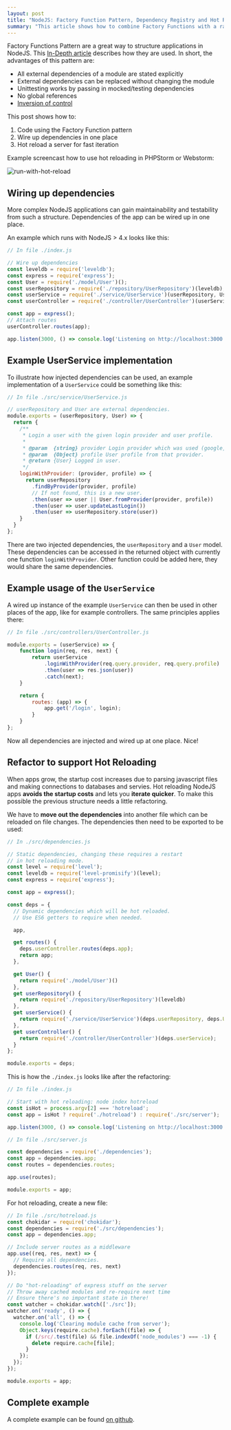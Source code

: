 ```yaml
---
layout: post
title: "NodeJS: Factory Function Pattern, Dependency Registry and Hot Reloading"
summary: "This article shows how to combine Factory Functions with a rapid feedback loop using hot reloading." 
---
```


Factory Functions Pattern are a great way to structure applications in NodeJS. This [In-Depth article](https://medium.com/@pyrolistical/factory-functions-pattern-in-depth-356d14801c91#.3193wonrd) describes how they are used. In short, the advantages of this pattern are:

 * All external dependencies of a module are stated explicitly
 * External dependencies can be replaced without changing the module 
 * Unittesting works by passing in mocked/testing dependencies
 * No global references
 * [Inversion of control](https://en.wikipedia.org/wiki/Inversion_of_control)

This post shows how to:

 1. Code using the Factory Function pattern
 2. Wire up dependencies in one place
 3. Hot reload a server for fast iteration

Example screencast how to use hot reloading in PHPStorm or Webstorm:

![run-with-hot-reload](https://cloud.githubusercontent.com/assets/133832/12606723/df0e20d0-c4cf-11e5-9905-97150c0738d8.gif)


## Wiring up dependencies

More complex NodeJS applications can gain maintainability and testability from such a structure.
Dependencies of the app can be wired up in one place. 

An example which runs with NodeJS > 4.x looks like this:

```js 
// In file ./index.js

// Wire up dependencies
const leveldb = require('leveldb');
const express = require('express');
const User = require('./model/User')();
const userRepository = require('./repository/UserRepository')(leveldb);
const userService = require('./service/UserService')(userRepository, User);
const userController = require('./controller/UserController')(userService);

const app = express();
// Attach routes
userController.routes(app);

app.listen(3000, () => console.log('Listening on http://localhost:3000'));
```

## Example UserService implementation

To illustrate how injected dependencies can be used, an example implementation of a `UserService` could be something like this:

```js
// In file ./src/service/UserService.js

// userRepository and User are external dependencies.
module.exports = (userRepository, User) => {
  return {
    /**
     * Login a user with the given login provider and user profile.
     *
     * @param  {string} provider Login provider which was used (google, facebook, ...)
     * @param  {Object} profile User profile from that provider.
     * @return {User} Logged in user.
     */
    loginWithProvider: (provider, profile) => {
      return userRepository
        .findByProvider(provider, profile)
        // If not found, this is a new user.
        .then(user => user || User.fromProvider(provider, profile))
        .then(user => user.updateLastLogin())
        .then(user => userRepository.store(user))
    }
  }
};
```

There are two injected dependencies, the `userRepository` and a `User` model. These dependencies can be accessed in the returned object with currently one function `loginWithProvider`. Other function could be added here, they would share the same dependencies. 

## Example usage of the `UserService`

A wired up instance of the example `UserService` can then be used in other places of the app, like for example
controllers. The same principles applies there:

```js
// In file ./src/controllers/UserController.js

module.exports = (userService) => {
    function login(req, res, next) {
        return userService
            .loginWithProvider(req.query.provider, req.query.profile)
            .then(user => res.json(user))
            .catch(next);
    }

    return {
        routes: (app) => {
            app.get('/login', login);
        }
    }
};
```

Now all dependencies are injected and wired up at one place. Nice!

## Refactor to support Hot Reloading

When apps grow, the startup cost increases due to parsing javascript files
and making connections to databases and servies. Hot reloading NodeJS apps **avoids the startup costs** and 
lets you **iterate quicker**. To make this possible the previous structure needs a little refactoring.

We have to **move out the dependencies** into another file which can be reloaded on file changes.
The dependencies then need to be exported to be used:

```js
// In ./src/dependencies.js

// Static dependencies, changing these requires a restart
// in hot reloading mode.
const level = require('level');
const leveldb = require('level-promisify')(level);
const express = require('express');

const app = express();

const deps = {
  // Dynamic dependencies which will be hot reloaded.
  // Use ES6 getters to require when needed.

  app,

  get routes() {
    deps.userController.routes(deps.app);
    return app;
  },

  get User() {
    return require('./model/User')()
  },
  get userRepository() {
    return require('./repository/UserRepository')(leveldb)
  },
  get userService() {
    return require('./service/UserService')(deps.userRepository, deps.User);
  },
  get userController() {
    return require('./controller/UserController')(deps.userService);
  }
};

module.exports = deps;
```

This is how the `./index.js` looks like after the refactoring:

```js
// In file ./index.js

// Start with hot reloading: node index hotreload
const isHot = process.argv[2] === 'hotreload';
const app = isHot ? require('./hotreload') : require('./src/server');

app.listen(3000, () => console.log('Listening on http://localhost:3000'));
```

```js
// In file ./src/server.js

const dependencies = require('./dependencies');
const app = dependencies.app;
const routes = dependencies.routes;

app.use(routes);

module.exports = app;
```

For hot reloading, create a new file:

```js
// In file ./src/hotreload.js
const chokidar = require('chokidar');
const dependencies = require('./src/dependencies');
const app = dependencies.app;

// Include server routes as a middleware
app.use((req, res, next) => {
  // Require all dependencies.
  dependencies.routes(req, res, next)
});

// Do "hot-reloading" of express stuff on the server
// Throw away cached modules and re-require next time
// Ensure there's no important state in there!
const watcher = chokidar.watch(['./src']);
watcher.on('ready', () => {
  watcher.on('all', () => {
    console.log('Clearing module cache from server');
    Object.keys(require.cache).forEach((file) => {
      if (/src/.test(file) && file.indexOf('node_modules') === -1) {
        delete require.cache[file];
      }
    });
  });
});

module.exports = app;
```

## Complete example

A complete example can be found [on github](https://github.com/adri/node-hotreload-example).
